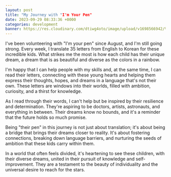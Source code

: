 ```yaml
---
layout: post
title: "My Journey with "I'm Your Pen"
date: 2023-09-29 08:33:36 +0000
categories: development
banner: https://res.cloudinary.com/dtiwg4oto/image/upload/v1698566942/%EA%B7%B8%EB%A6%BC25_syssj8.png
---
```


I've been volunteering with "I'm your pen" since August, and I'm still going strong. Every week, I translate 35 letters from English to Korean for these incredible kids. What strikes me the most is how each child has their unique dream, a dream that is as beautiful and diverse as the colors in a rainbow.

I'm happy that I can help people with my skills and, at the same time, I can read their letters, connecting with these young hearts and helping them express their thoughts, hopes, and dreams in a language that's not their own. These letters are windows into their worlds, filled with ambition, curiosity, and a thirst for knowledge.

As I read through their words, I can't help but be inspired by their resilience and determination. They're aspiring to be doctors, artists, astronauts, and everything in between. Their dreams know no bounds, and it's a reminder that the future holds so much promise.

Being "their pen" in this journey is not just about translation; it's about being a bridge that brings their dreams closer to reality. It's about fostering connections, breaking down language barriers, and nurturing the seeds of ambition that these kids carry within them.

In a world that often feels divided, it's heartening to see these children, with their diverse dreams, united in their pursuit of knowledge and self-improvement. They are a testament to the beauty of individuality and the universal desire to reach for the stars.
